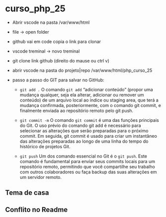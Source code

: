 # curso_php_25
- Abrir vscode na pasta /var/www/html
 - file -> open folder
- github vai em code copia o link para clonar
- vscode treminal -> novo treminal
 - git clone link github (direito do mause ou ctrl v)
- abrir vscode na pasta do projeto|repo /var/www/html/php_curso_25
- passo a passo do GIT para salvar no GitHub:

  
  - `git add .` O comando `git add` “adicionar conteúdo” (propor uma mudança qualquer, seja ela alterar, adicionar ou remover um conteúdo) de um arquivo local ao índice ou staging area, que terá a mudança confirmada, posteriormente, com o comando git commit, e finalmente enviada ao repositório remoto pelo git push.
  
  - `git commit -m` O comando `git commit` é uma das funções principais do Git. O uso prévio do comando git add é necessário para selecionar as alterações que serão preparadas para o 
  próximo commit. Em seguida, git commit é usado para criar um instantâneo das alterações preparadas ao longo de uma linha do tempo do histórico de projetos Git.
  
  - `git push` Um dos comando essencial no Git é o `git push`. Este comando é fundamental para enviar seus commits locais para um repositório remoto, permitindo que você compartilhe seu trabalho com outros colaboradores ou faça backup das suas alterações em um servidor remoto. 


## Tema de casa  

## Conflito no Readme
